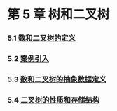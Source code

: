 # 第 5 章 树和二叉树

### 5.1 [数和二叉树的定义](5-1%20数和二叉树的定义)

### 5.2 [案例引入](5-2%20案例引入)

### 5.3 [数和二叉树的抽象数据定义](5-3%20数和二叉树的抽象数据定义)

### 5.4 [二叉树的性质和存储结构](5-4%20二叉树的性质和存储结构)

